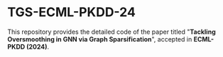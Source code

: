 # TGS-ECML-PKDD-24
This repository provides the detailed code of the paper titled "**Tackling Oversmoothing in GNN via Graph Sparsification**", accepted in **ECML-PKDD (2024)**. 

